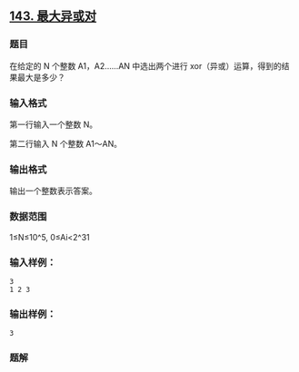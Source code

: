 ## [143. 最大异或对](https://www.acwing.com/problem/content/description/145/)

### 题目

在给定的 N 个整数 A1，A2……AN 中选出两个进行 xor（异或）运算，得到的结果最大是多少？

### 输入格式

第一行输入一个整数 N。

第二行输入 N 个整数 A1～AN。

### 输出格式

输出一个整数表示答案。

### 数据范围

1≤N≤10^5,
0≤Ai<2^31

### 输入样例：

```
3
1 2 3
```

### 输出样例：

```
3
```

### 题解

